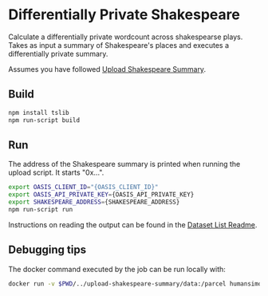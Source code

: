 # Differentially Private Shakespeare

Calculate a differentially private wordcount across shakespearse plays.
Takes as input a summary of Shakespeare's places and executes a differentially
private summary.

Assumes you have followed [Upload Shakespeare Summary](../upload-shakespeare-summary/).

## Build

```bash
npm install tslib
npm run-script build
```

## Run

The address of the Shakespeare summary is printed when running the upload script. It starts "0x...".

```bash
export OASIS_CLIENT_ID="{OASIS_CLIENT_ID}"
export OASIS_API_PRIVATE_KEY={OASIS_API_PRIVATE_KEY}
export SHAKESPEARE_ADDRESS={SHAKESPEARE_ADDRESS}
npm run-script run
```

Instructions on reading the output can be found in the [Dataset List Readme](../dataset-list/).

## Debugging tips

The docker command executed by the job can be run locally with:

```bash
docker run -v $PWD/../upload-shakespeare-summary/data:/parcel humansimon/pydp-cli pydp-cli -i /parcel/shakespeare_wc.csv -c words -a mean -a sum -e 5 -o /parcel/shakespeare_summary.txt
```
